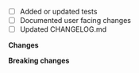 <!-- Link to related issues this PR resolves, e.g. "Resolves #236"-->
 
- [ ] Added or updated tests
- [ ] Documented user facing changes
- [ ] Updated CHANGELOG.md

**Changes**

<!-- Detail the changes in behavior this PR introduces. -->

**Breaking changes**

<!-- Are existing use cases affected and require changes when upgrading? 
If so, describe the necessary changes in UPGRADE.md. -->
